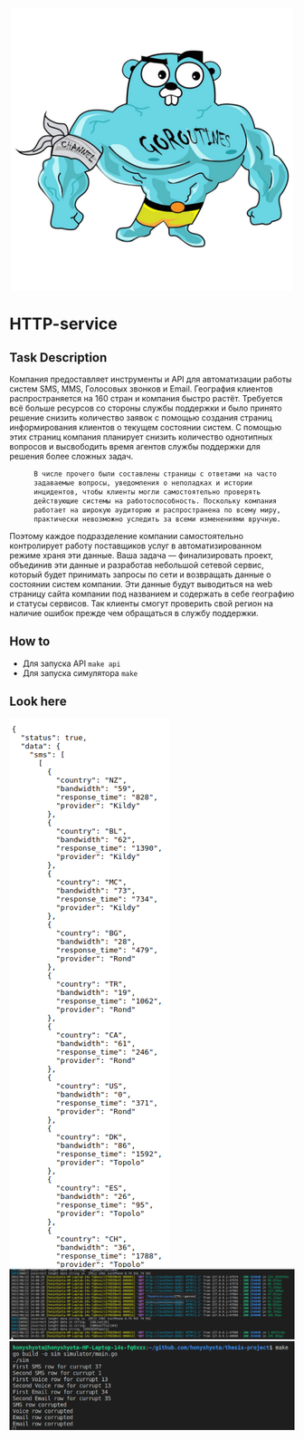 <p align="center">
  <a href="" rel="noopener">
 <img width=500px height=500px src="https://github.com/honyshyota/thesis-project/blob/master/images/main.jpeg" alt="Project logo"></a>
</p>


# HTTP-service

## Task Description

Компания предоставляет инструменты и API для автоматизации работы систем
SMS, MMS, Голосовых звонков и Email. География клиентов распространяется на
160 стран и компания быстро растёт. Требуется всё больше ресурсов со стороны
службы поддержки и было принято решение снизить количество заявок с помощью
создания страниц информирования клиентов о текущем состоянии систем.
С помощью этих страниц компания планирует снизить количество однотипных
вопросов и высвободить время агентов службы поддержки для решения более
сложных задач.
          
          В числе прочего были составлены страницы с ответами на часто
          задаваемые вопросы, уведомления о неполадках и истории
          инцидентов, чтобы клиенты могли самостоятельно проверять
          действующие системы на работоспособность. Поскольку компания
          работает на широкую аудиторию и распространена по всему миру,
          практически невозможно уследить за всеми изменениями вручную. 

Поэтому каждое подразделение компании самостоятельно контролирует работу
поставщиков услуг в автоматизированном режиме храня эти данные. Ваша задача —
финализировать проект, объединив эти данные и разработав небольшой сетевой
сервис, который будет принимать запросы по сети и возвращать данные
о состоянии систем компании. Эти данные будут выводиться на web страницу
сайта компании под названием и содержать в себе географию и статусы
сервисов. Так клиенты смогут проверить свой регион на наличие ошибок прежде
чем обращаться в службу поддержки.
## How to

* Для запуска API ```make api```
* Для запуска симулятора ```make```

## Look here

![alt text](https://github.com/honyshyota/thesis-project/blob/master/images/json.png)
![alt text](https://github.com/honyshyota/thesis-project/blob/master/images/api.png)
![alt text](https://github.com/honyshyota/thesis-project/blob/master/images/simulator.png)

